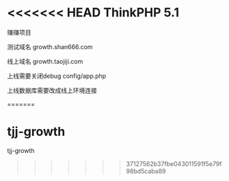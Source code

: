 <<<<<<< HEAD
ThinkPHP 5.1
===============
赚赚项目

 测试域名 growth.shan666.com
 
 线上域名 growth.taojiji.com
 
 上线需要关闭debug config/app.php
 
 上线数据库需要改成线上环境连接
 
=======
# tjj-growth
tjj-growth
>>>>>>> 37127562b37fbe043011591f5e79f98bd5caba89
